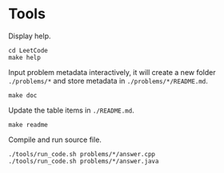 # Tools

Display help.

```shell
cd LeetCode
make help
```

Input problem metadata interactively, it will create a new folder `./problems/*` and store metadata in `./problems/*/README.md`.

```shell
make doc
```

Update the table items in `./README.md`.

```shell
make readme
```

Compile and run source file.

```shell
./tools/run_code.sh problems/*/answer.cpp
./tools/run_code.sh problems/*/answer.java
```
